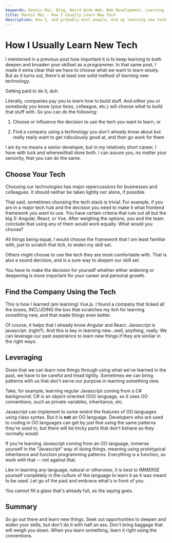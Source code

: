 ```yaml
---
keywords: Dennis Mai, Blog, Weird Wide Web, Web Development, Learning
title: Dennis Mai - How I Usually Learn New Tech
description: How I, and probably most people, end up learning new tech
---
```


# How I Usually Learn New Tech

I mentioned in a previous post how important it is to keep learning to both deepen and broaden your skillset as a programmer. In that same post, I made it extra clear that we have to choose what we want to learn wisely. But as it turns out, there's at least one solid method of learning new technology.

Getting paid to do it, duh.

Literally, companies pay you to *learn* how to build stuff. And either you or somebody you know (your boss, colleague, etc.) will choose *what* to build that stuff with. So you can do the following:

1. Choose or influence the decision to use the tech you want to learn, or

2. Find a company using a technology you don't already know about but really really want to get ridiculously good at, and then go work for them

I am by no means a senior developer, but in my relatively short career, I have with luck and wherewithall done both. I can assure you, no matter your seniority, that you can do the same.

## Choose Your Tech

Choosing our technologies has major repercussions for businesses and colleagues. It should neither be taken lightly nor alone, if possible.

That said, sometimes choosing the tech stack is trivial. For example, if you are in a major tech hub and the decision you need to make it what frontend framework you want to use. You have certain criteria that rule out all but the big 3: Angular, React, or Vue. After weighing the options, you and the team conclude that using any of them would work equally. What would you choose?

All things being equal, *I* would choose the framework that I am least familiar with, just to scratch that itch, to *widen* my skill set.

Others might choose to use the tech they are most comfortable with. That is also a sound decision, and is a sure way to *deepen* our skill set.

You have to make the decision for yourself whether either widening or deepening is more important for your career and personal growth.

## Find the Company Using the Tech

This is how I learned (am learning) Vue.js. I found a company that ticked all the boxes, INCLUDING the box that scratches my itch for learning something new, and that made things even better.

Of course, it helps that I already know Angular and React. Javascript is javascript. (right?). And this is key in learning new...well, anything, really. We can leverage our past experience to learn new things if they are similar in the right ways. 

## Leveraging

Given that we can learn new things through using what we've learned in the past, we have to be careful and tread lightly. Sometimes we can bring patterns with us that don't serve our purpose in learning something new. 

Take, for example, learning regular Javascript coming from a C# background. C# is an object-oriented (OO) language, so it uses OO conventions, such as private variables, inheritance, etc.

Javascript can implement to some extent the features of OO languages using class syntax. But it is **not** an OO language. Developers who are used to coding in OO languages can get by just fine using the same patterns they're used to, but there will be tricky parts that don't behave as they normally would.

If you're learning Javascript coming from an OO language, immerse yourself in the "Javascript" way of doing things, meaning *using* prototypical inheritance and function programming patterns. Everything is a function, so work with that -- not against that.

Like in learning any language, natural or otherwise, it is best to IMMERSE yourself completely in the *culture* of the language to learn it as it was meant to be used. Let go of the past and embrace what's in front of you.

You cannot fill a glass that's already full, as the saying goes.

## Summary

So go out there and learn new things. Seek out opportunities to deepen and widen your skills, but don't do it with half an ass. Don't bring baggage that will weigh you down. When you learn something, learn it right using the conventions.

